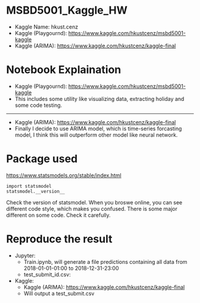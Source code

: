 # MSBD5001_Kaggle_HW
- Kaggle Name: hkust.cenz
- Kaggle (Playgournd): https://www.kaggle.com/hkustcenz/msbd5001-kaggle
- Kaggle (ARIMA): https://www.kaggle.com/hkustcenz/kaggle-final

# Notebook Explaination
- Kaggle (Playgournd): https://www.kaggle.com/hkustcenz/msbd5001-kaggle
- This includes some utility like visualizing data, extracting holiday and some code testing.
---
- Kaggle (ARIMA): https://www.kaggle.com/hkustcenz/kaggle-final
- Finally I decide to use ARIMA model, which is time-series forcasting model, I think this will outperform other model like neural network.

# Package used
https://www.statsmodels.org/stable/index.html
```
import statsmodel
statsmodel.__version__
```
Check the version of statsmodel. When you broswe online, you can see different code style, which makes you confused. There is some major different on some code. Check it carefully.
# Reproduce the result
- Jupyter: 
    - Train.ipynb, will generate a file predictions containing all data from 2018-01-01-01:00 to 2018-12-31-23:00
    - test_submit_id.csv: 
- Kaggle:
    - Kaggle (ARIMA): https://www.kaggle.com/hkustcenz/kaggle-final
    - Will output a test_submit.csv
